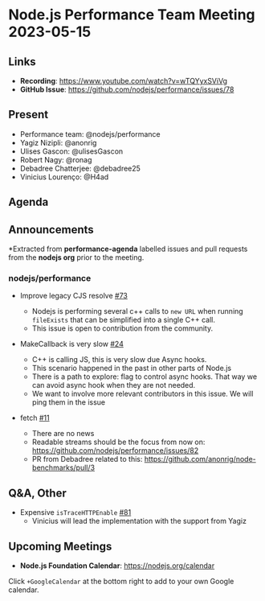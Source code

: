 # Node.js  Performance Team Meeting 2023-05-15

## Links

* **Recording**: https://www.youtube.com/watch?v=wTQYyxSViVg
* **GitHub Issue**: https://github.com/nodejs/performance/issues/78

## Present

* Performance team: @nodejs/performance
* Yagiz Nizipli: @anonrig
* Ulises Gascon: @ulisesGascon
* Robert Nagy: @ronag
* Debadree Chatterjee: @debadree25
* Vinicius Lourenço: @H4ad

## Agenda

## Announcements





*Extracted from **performance-agenda** labelled issues and pull requests from the **nodejs org** prior to the meeting.

### nodejs/performance

* Improve legacy CJS resolve [#73](https://github.com/nodejs/performance/issues/73)
  * Nodejs is performing several c++ calls to `new URL` when running `fileExists` that can be simplified into a single C++ call.
  * This issue is open to contribution from the community. 

* MakeCallback is very slow [#24](https://github.com/nodejs/performance/issues/24)
  * C++ is calling JS, this is very slow due Async hooks.
  * This scenario happened in the past in other parts of Node.js
  * There is a path to explore: flag to control async hooks. That way we can avoid async hook when they are not needed.
  * We want to involve more relevant contributors in this issue. We will ping them in the issue 
* fetch [#11](https://github.com/nodejs/performance/issues/11)
  * There are no news
  * Readable streams should be the focus from now on: https://github.com/nodejs/performance/issues/82
  * PR from Debadree related to this: https://github.com/anonrig/node-benchmarks/pull/3


## Q&A, Other

* Expensive `isTraceHTTPEnable` [#81](https://github.com/nodejs/performance/issues/81)
  * Vinicius will lead the implementation with the support from Yagiz


## Upcoming Meetings

* **Node.js Foundation Calendar**: https://nodejs.org/calendar

Click `+GoogleCalendar` at the bottom right to add to your own Google calendar.

